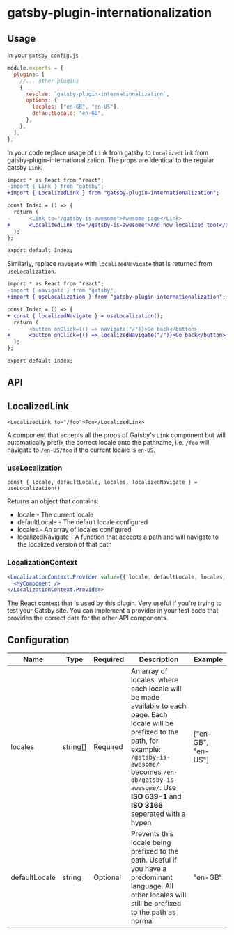 # gatsby-plugin-internationalization

## Usage

In your `gatsby-config.js`

```js
module.exports = {
  plugins: [
    //... other plugins
    {
      resolve: `gatsby-plugin-internationalization`,
      options: {
        locales: ["en-GB", "en-US"],
        defaultLocale: "en-GB",
      },
    },
  ],
};
```

In your code replace usage of `Link` from gatsby to `LocalizedLink` from gatsby-plugin-internationalization. The props are identical to the regular gatsby `Link`.

```diff
import * as React from "react";
-import { Link } from "gatsby";
+import { LocalizedLink } from "gatsby-plugin-internationalization";

const Index = () => {
  return (
-      <Link to="/gatsby-is-awesome">Awesome page</Link>
+      <LocalizedLink to="/gatsby-is-awesome">And now localized too!</LocalizedLink>
  );
};

export default Index;
```

Similarly, replace `navigate` with `localizedNavigate` that is returned from `useLocalization`.

```diff
import * as React from "react";
-import { navigate } from "gatsby";
+import { useLocalization } from "gatsby-plugin-internationalization";

const Index = () => {
+ const { localizedNavigate } = useLocalization();
  return (
-      <button onClick={() => navigate("/")}>Go back</button>
+      <button onClick={() => localizedNavigate("/")}>Go back</button>
  );
};

export default Index;
```

## API

## LocalizedLink

`<LocalizedLink to="/foo">Foo</LocalizedLink>`

A component that accepts all the props of Gatsby's `Link` component but will automatically prefix the correct locale onto the pathname, i.e. `/foo` will navigate to `/en-US/foo` if the current locale is `en-US`.

### useLocalization

`const { locale, defaultLocale, locales, localizedNavigate } = useLocalization()`

Returns an object that contains:

- locale - The current locale
- defaultLocale - The default locale configured
- locales - An array of locales configured
- localizedNavigate - A function that accepts a path and will navigate to the localized version of that path

### LocalizationContext

```jsx
<LocalizationContext.Provider value={{ locale, defaultLocale, locales, localizedNavigate }}>
  <MyComponent />
</LocalizationContext.Provider>
```

The [React context](https://reactjs.org/docs/context.html) that is used by this plugin. Very useful if you're trying to test your Gatsby site. You can implement a provider in your test code that provides the correct data for the other API components.

## Configuration

| Name          | Type     | Required | Description                                                                                                                                                                                                                                             | Example            |
| ------------- | -------- | -------- | ------------------------------------------------------------------------------------------------------------------------------------------------------------------------------------------------------------------------------------------------------- | ------------------ |
| locales       | string[] | Required | An array of locales, where each locale will be made available to each page. Each locale will be prefixed to the path, for example: `/gatsby-is-awesome/` becomes `/en-gb/gatsby-is-awesome/`. Use **ISO 639-1** and **ISO 3166** seperated with a hypen | ["en-GB", "en-US"] |
| defaultLocale | string   | Optional | Prevents this locale being prefixed to the path. Useful if you have a predominant language. All other locales will still be prefixed to the path as normal                                                                                              | "en-GB"            |

